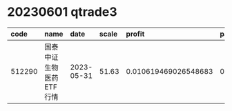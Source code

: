 
# 20230601 qtrade3
 | code | name | date | scale | profit | pattern | success_rate | success_cnt | fund_cnt | 
 | :----- | :----- | :----- | :----- | :----- | :----- | :----- | :----- | :----- | 
 | 512290 | 国泰中证生物医药ETF行情 | 2023-05-31 | 51.63 | 0.010619469026548683 | 00010011** | 0.8333333333333334 | 10 | 12 | 
